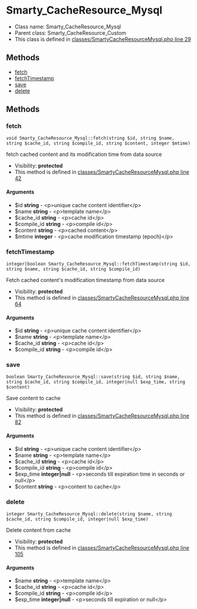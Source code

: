 Smarty_CacheResource_Mysql
===============






* Class name: Smarty_CacheResource_Mysql
* Parent class: Smarty_CacheResource_Custom
* This class is defined in [classes/SmartyCacheResourceMysql.php line 29](https://github.com/PrestaShop/PrestaShop/blob/1.6.1.1/classes/SmartyCacheResourceMysql.php#L29)







Methods
-------
* [fetch](#method-fetch)
* [fetchTimestamp](#method-fetchTimestamp)
* [save](#method-save)
* [delete](#method-delete)






Methods
-------


### <a name="method-fetch"></a>fetch

    void Smarty_CacheResource_Mysql::fetch(string $id, string $name, string $cache_id, string $compile_id, string $content, integer $mtime)

fetch cached content and its modification time from data source



* Visibility: **protected**
* This method is defined in [classes/SmartyCacheResourceMysql.php line 42](https://github.com/PrestaShop/PrestaShop/blob/1.6.1.1/classes/SmartyCacheResourceMysql.php#L42)


#### Arguments
* $id **string** - &lt;p&gt;unique cache content identifier&lt;/p&gt;
* $name **string** - &lt;p&gt;template name&lt;/p&gt;
* $cache_id **string** - &lt;p&gt;cache id&lt;/p&gt;
* $compile_id **string** - &lt;p&gt;compile id&lt;/p&gt;
* $content **string** - &lt;p&gt;cached content&lt;/p&gt;
* $mtime **integer** - &lt;p&gt;cache modification timestamp (epoch)&lt;/p&gt;



### <a name="method-fetchTimestamp"></a>fetchTimestamp

    integer|boolean Smarty_CacheResource_Mysql::fetchTimestamp(string $id, string $name, string $cache_id, string $compile_id)

Fetch cached content's modification timestamp from data source



* Visibility: **protected**
* This method is defined in [classes/SmartyCacheResourceMysql.php line 64](https://github.com/PrestaShop/PrestaShop/blob/1.6.1.1/classes/SmartyCacheResourceMysql.php#L64)


#### Arguments
* $id **string** - &lt;p&gt;unique cache content identifier&lt;/p&gt;
* $name **string** - &lt;p&gt;template name&lt;/p&gt;
* $cache_id **string** - &lt;p&gt;cache id&lt;/p&gt;
* $compile_id **string** - &lt;p&gt;compile id&lt;/p&gt;



### <a name="method-save"></a>save

    boolean Smarty_CacheResource_Mysql::save(string $id, string $name, string $cache_id, string $compile_id, integer|null $exp_time, string $content)

Save content to cache



* Visibility: **protected**
* This method is defined in [classes/SmartyCacheResourceMysql.php line 82](https://github.com/PrestaShop/PrestaShop/blob/1.6.1.1/classes/SmartyCacheResourceMysql.php#L82)


#### Arguments
* $id **string** - &lt;p&gt;unique cache content identifier&lt;/p&gt;
* $name **string** - &lt;p&gt;template name&lt;/p&gt;
* $cache_id **string** - &lt;p&gt;cache id&lt;/p&gt;
* $compile_id **string** - &lt;p&gt;compile id&lt;/p&gt;
* $exp_time **integer|null** - &lt;p&gt;seconds till expiration time in seconds or null&lt;/p&gt;
* $content **string** - &lt;p&gt;content to cache&lt;/p&gt;



### <a name="method-delete"></a>delete

    integer Smarty_CacheResource_Mysql::delete(string $name, string $cache_id, string $compile_id, integer|null $exp_time)

Delete content from cache



* Visibility: **protected**
* This method is defined in [classes/SmartyCacheResourceMysql.php line 105](https://github.com/PrestaShop/PrestaShop/blob/1.6.1.1/classes/SmartyCacheResourceMysql.php#L105)


#### Arguments
* $name **string** - &lt;p&gt;template name&lt;/p&gt;
* $cache_id **string** - &lt;p&gt;cache id&lt;/p&gt;
* $compile_id **string** - &lt;p&gt;compile id&lt;/p&gt;
* $exp_time **integer|null** - &lt;p&gt;seconds till expiration or null&lt;/p&gt;


